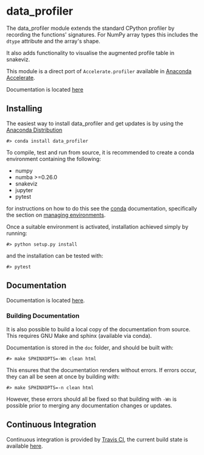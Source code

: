 # data\_profiler

The data\_profiler module extends the standard CPython profiler by recording
the functions' signatures. For NumPy array types this includes
the ``dtype`` attribute and the array's shape.

It also adds functionality to visualise the augmented profile table in
snakeviz.

This module is a direct port of `Accelerate.profiler` available in [Anaconda
Accelerate](https://docs.continuum.io/accelerate/profiling).

Documentation is located [here](http://data-profiler.readthedocs.io/en/latest/)

## Installing

The easiest way to install data\_profiler and get updates is by using the
[Anaconda Distribution](https://www.continuum.io/downloads)

```
#> conda install data_profiler
```

To compile, test and run from source, it is recommended to create a conda
environment containing the following:

 * numpy
 * numba >=0.26.0
 * snakeviz
 * jupyter
 * pytest

for instructions on how to do this see the [conda](https://conda.io/docs/)
documentation, specifically the section on [managing
environments](https://conda.io/docs/using/envs.html#managing-environments).

Once a suitable environment is activated, installation achieved simply by
running:

```
#> python setup.py install
```

and the installation can be tested with:

```
#> pytest
```

## Documentation

Documentation is located [here](http://data-profiler.readthedocs.io/en/latest/).

### Building Documentation

It is also possible to build a local copy of the documentation from source.
This requires GNU Make and sphinx (available via conda).


Documentation is stored in the `doc` folder, and should be built with:

```
#> make SPHINXOPTS=-Wn clean html
```

This ensures that the documentation renders without errors. If errors occur,
they can all be seen at once by building with:

```
#> make SPHINXOPTS=-n clean html
```

However, these errors should all be fixed so that building with `-Wn` is
possible prior to merging any documentation changes or updates.

## Continuous Integration
Continuous integration is provided by [Travis CI](https://travis-ci.org/), the
current build state is available [here](LINK_TO_TRAVIS_BUILD).
